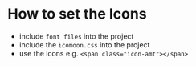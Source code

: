 # How to set the Icons

* include `font files` into the project
* include the `icomoon.css` into the project
* use the icons e.g. `<span class="icon-amt"></span>`
